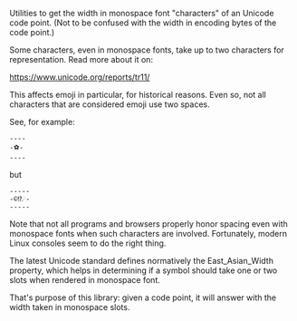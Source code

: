 Utilities to get the width in monospace font "characters" of an Unicode code
point. (Not to be confused with the width in encoding bytes of the code point.)

Some characters, even in monospace fonts, take up to two characters for
representation. Read more about it on:

https://www.unicode.org/reports/tr11/

This affects emoji in particular, for historical reasons. Even so, not all
characters that are considered emoji use two spaces.

See, for example:

```
----
-⚽-
----
```

but

```
-----
-©⁉️☄️-
-----
```

Note that not all programs and browsers properly honor spacing even with
monospace fonts when such characters are involved. Fortunately, modern Linux
consoles seem to do the right thing.

The latest Unicode standard defines normatively the East_Asian_Width property,
which helps in determining if a symbol should take one or two slots when rendered in monospace font.

That's purpose of this library: given a code point, it will answer with the
width taken in monospace slots.
